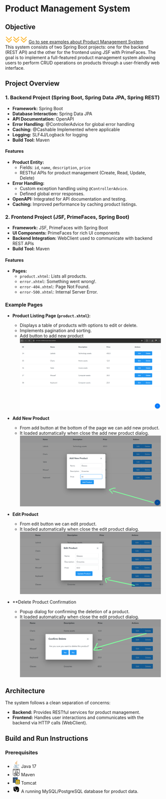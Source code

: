# Product Management System

## Objective
![](images/down-arrow.png)![](images/down-arrow.png)![](images/down-arrow.png)    [Go to see examples about Product Management System](#example-pages)  
This system consists of two Spring Boot projects: one for the backend (REST API) and the other for the frontend using JSF with PrimeFaces. The goal is to implement a full-featured product management system allowing users to perform CRUD operations on products through a user-friendly web interface.

## Project Overview

### 1. Backend Project (Spring Boot, Spring Data JPA, Spring REST)

- **Framework:** Spring Boot
- **Database Interaction:** Spring Data JPA
- **API Documentation:** OpenAPI
- **Error Handling:** @ControllerAdvice for global error handling
- **Caching:** @Cashable Implemented where applicable
- **Logging:** SLF4J/Logback for logging
- **Build Tool:** Maven

#### Features

- **Product Entity:**
  - Fields: `id`, `name`, `description`, `price`
  - RESTful APIs for product management (Create, Read, Update, Delete)
- **Error Handling:**
  - Custom exception handling using `@ControllerAdvice`.
  - Defined global error responses.
- **OpenAPI:** Integrated for API documentation and testing.
- **Caching:** Improved performance by caching product listings.

### 2. Frontend Project (JSF, PrimeFaces, Spring Boot)

- **Framework:** JSF, PrimeFaces with Spring Boot
- **UI Components:** PrimeFaces for rich UI components
- **Backend Integration:** WebClient used to communicate with backend REST APIs
- **Build Tool:** Maven

#### Features

- **Pages:**
  - `product.xhtml`: Lists all products.
  - `error.xhtml`: Something went wrong!.
  - `error-404.xhtml`: Page Not Found.
  - `error-500.xhtml`: Internal Server Error.
  
### Example Pages

  - **Product Listing Page (`product.xhtml`):**
    - Displays a table of products with options to edit or delete.
    - Implements pagination and sorting.
    - Add button to add new product
    ![](images/getAllProducts.png)
  - **Add New Product**
    - From add button at the bottom of the page we can add new product.  
    - It loaded automatically when close the add new product dialog.  
    ![](images/addProduct.png)

  - **Edit Product**
    - From edit button we can edit product.  
    - It loaded automatically when close the edit product dialog.  
    ![](images/editProduct.png)
    
  - **Delete Product Confirmation
    - Popup dialog for confirming the deletion of a product.
    - It loaded automatically when close the edit product dialog.  
    ![](images/deleteProduct.png)

## Architecture

The system follows a clean separation of concerns:

- **Backend:** Provides RESTful services for product management.
- **Frontend:** Handles user interactions and communicates with the backend via HTTP calls (WebClient).

## Build and Run Instructions

### Prerequisites

- ![](images/java.png) Java 17
- ![](images/build.png) Maven
- ![](images/server.png) Tomcat
- ![](images/database.png) A running MySQL/PostgreSQL database for product data.
